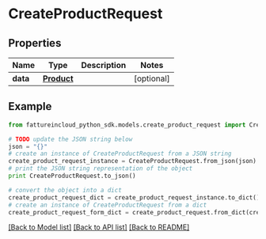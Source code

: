 # CreateProductRequest


## Properties
Name | Type | Description | Notes
------------ | ------------- | ------------- | -------------
**data** | [**Product**](Product.md) |  | [optional] 

## Example

```python
from fattureincloud_python_sdk.models.create_product_request import CreateProductRequest

# TODO update the JSON string below
json = "{}"
# create an instance of CreateProductRequest from a JSON string
create_product_request_instance = CreateProductRequest.from_json(json)
# print the JSON string representation of the object
print CreateProductRequest.to_json()

# convert the object into a dict
create_product_request_dict = create_product_request_instance.to_dict()
# create an instance of CreateProductRequest from a dict
create_product_request_form_dict = create_product_request.from_dict(create_product_request_dict)
```
[[Back to Model list]](../README.md#documentation-for-models) [[Back to API list]](../README.md#documentation-for-api-endpoints) [[Back to README]](../README.md)


